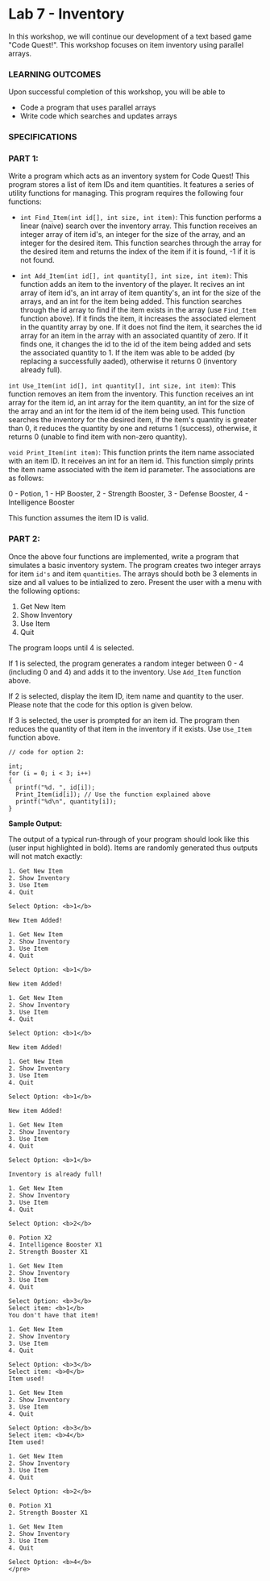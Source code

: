 # Lab 7 - Inventory

In this workshop, we will continue our development of a text based game "Code Quest!". This workshop focuses on item inventory using parallel arrays.

### LEARNING OUTCOMES

Upon successful completion of this workshop, you will be able to 
- Code a program that uses parallel arrays
- Write code which searches and updates arrays

### SPECIFICATIONS

### PART 1:

Write a program which acts as an inventory system for Code Quest! This program stores a list of item IDs and item quantities. It features a series of utility functions for managing. This program requires the following four functions:

- `int Find_Item(int id[], int size, int item)`: This function performs a linear (naive) search over the inventory array. This function receives an integer array of item id's, an integer for the size of the array, and an integer for the desired item. This function searches through the array for the desired item and returns the index of the item if it is found, -1 if it is not found.

- `int Add_Item(int id[], int quantity[], int size, int item)`: This function adds an item to the inventory of the player. It recives an int array of item id's, an int array of item quantity's, an int for the size of the arrays, and an int for the item being added. This function searches through the id array to find if the item exists in the array (use `Find_Item` function above). If it finds the item, it increases the associated element in the quantity array by one. If it does not find the item, it searches the id array for an item in the array with an associated quantity of zero. If it finds one, it changes the id to the id of the item being added and sets the associated quantity to 1. If the item was able to be added (by replacing a successfully aaded), otherwise it returns 0 (inventory already full).

`int Use_Item(int id[], int quantity[], int size, int item)`: This function removes an item from the inventory. This function receives an int array for the item id, an int array for the item quantity, an int for the size of the array and an int for the item id of the item being used. This function searches the inventory for the desired item, if the item's quantity is greater than 0, it reduces the quantity by one and returns 1 (success), otherwise, it returns 0 (unable to find item with non-zero quantity).

`void Print_Item(int item)`: This function prints the item name associated with an item ID. It receives an int for an item id. This function simply prints the item name associated with the item id parameter. The associations are as follows:

0 - Potion, 1 - HP Booster, 2 - Strength Booster, 3 - Defense Booster, 4 - Intelligence Booster

This function assumes the item ID is valid.

### PART 2:

Once the above four functions are implemented, write a program that simulates a basic inventory system. The program creates two integer arrays for item `id's` and item `quantities`. The arrays should both be 3 elements in size and all values to be intialized to zero. Present the user with a menu with the following options:

1. Get New Item
2. Show Inventory
3. Use Item
4. Quit

The program loops until 4 is selected.

If 1 is selected, the program generates a random integer between 0 - 4 (including 0 and 4) and adds it to the inventory. Use `Add_Item` function above.

If 2 is selected, display the item ID, item name and quantity to the user. Please note that the code for this option is given below.

If 3 is selected, the user is prompted for an item id. The program then reduces the quantity of that item in the inventory if it exists. Use `Use_Item` function above.

```
// code for option 2:

int;
for (i = 0; i < 3; i++)
{
  printf("%d. ", id[i]);
  Print_Item(id[i]); // Use the function explained above
  printf("%d\n", quantity[i]);
}
```

**Sample Output:**

The output of a typical run-through of your program should look like this (user input highlighted in bold). Items are randomly generated thus outputs will not match exactly:

```
1. Get New Item
2. Show Inventory
3. Use Item
4. Quit

Select Option: <b>1</b>

New Item Added!

1. Get New Item
2. Show Inventory
3. Use Item
4. Quit

Select Option: <b>1</b>

New item Added!

1. Get New Item
2. Show Inventory
3. Use Item
4. Quit

Select Option: <b>1</b>

New item Added!

1. Get New Item
2. Show Inventory
3. Use Item
4. Quit

Select Option: <b>1</b>

New item Added!

1. Get New Item
2. Show Inventory
3. Use Item
4. Quit

Select Option: <b>1</b>

Inventory is already full!

1. Get New Item
2. Show Inventory
3. Use Item
4. Quit

Select Option: <b>2</b>

0. Potion X2
4. Intelligence Booster X1
2. Strength Booster X1

1. Get New Item
2. Show Inventory
3. Use Item
4. Quit

Select Option: <b>3</b>
Select item: <b>1</b>
You don't have that item!

1. Get New Item
2. Show Inventory
3. Use Item
4. Quit

Select Option: <b>3</b>
Select item: <b>0</b>
Item used!

1. Get New Item
2. Show Inventory
3. Use Item
4. Quit

Select Option: <b>3</b>
Select item: <b>4</b>
Item used!

1. Get New Item
2. Show Inventory
3. Use Item
4. Quit

Select Option: <b>2</b>

0. Potion X1
2. Strength Booster X1

1. Get New Item
2. Show Inventory
3. Use Item
4. Quit

Select Option: <b>4</b>
</pre>
